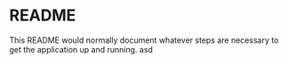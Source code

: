 # README

This README would normally document whatever steps are necessary to get the
application up and running.
asd